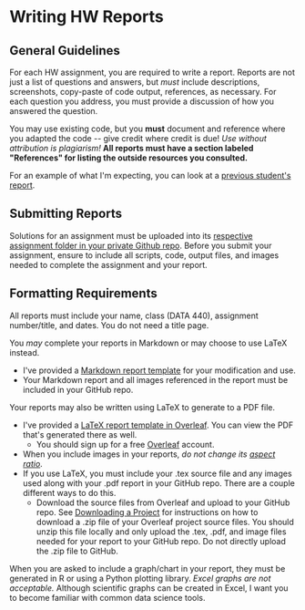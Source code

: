 # Writing HW Reports

## General Guidelines

For each HW assignment, you are required to write a report. Reports are not just a list of questions and answers, but *must* include descriptions, screenshots, copy-paste of code output, references, as necessary.  For each question you address, you must provide a discussion of how you answered the question.  

You may use existing code, but you **must** document and reference where you adapted the code -- give credit where credit is due! *Use without attribution is plagiarism!*  **All reports must have a section labeled "References" for listing the outside resources you consulted.**

For an example of what I'm expecting, you can look at a [previous student's report](report_exemplar.pdf).

## Submitting Reports

Solutions for an assignment must be uploaded into its [respective assignment folder in your private Github repo](https://github.com/anwala/teaching-web-science/blob/main/fall-2023/homework/hw0/part_1.md#create-private-github-repo--3-points). Before you submit your assignment, ensure to include all scripts, code, output files, and images needed to complete the assignment and your report.

## Formatting Requirements

All reports must include your name, class (DATA 440), assignment number/title, and dates.  You do not need a title page.

You *may* complete your reports in Markdown or may choose to use LaTeX instead.

* I've provided a [Markdown report template](data440_report_template.md) for your modification and use.
* Your Markdown report and all images referenced in the report must be included in your GitHub repo.

Your reports may also be written using LaTeX to generate to a PDF file.

* I've provided a [LaTeX report template in Overleaf](https://www.overleaf.com/read/vrfznvpgyrjc). You can view the PDF that's generated there as well.
  * You should sign up for a free [Overleaf](https://overleaf.com) account.
* When you include images in your reports, *do not change its [aspect ratio](https://en.wikipedia.org/wiki/Aspect_ratio_(image))*.
* If you use LaTeX, you must include your .tex source file and any images used along with your .pdf report in your GitHub repo.  There are a couple different ways to do this.
  * Download the source files from Overleaf and upload to your GitHub repo.  See [Downloading a Project](https://www.overleaf.com/learn/how-to/Downloading_a_Project) for instructions on how to download a .zip file of your Overleaf project source files.  You should unzip this file locally and only upload the .tex, .pdf, and image files needed for your report to your GitHub repo.  Do not directly upload the .zip file to GitHub.
  
When you are asked to include a graph/chart in your report, they must be generated in R or using a Python plotting library.  *Excel graphs are not acceptable.* Although scientific graphs can be created in Excel, I want you to become familiar with common data science tools.
